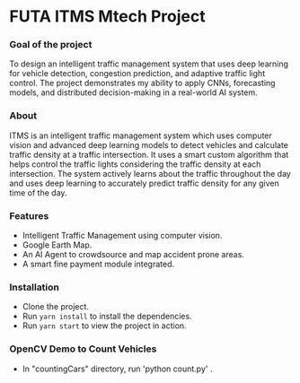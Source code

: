 # FUTA ITMS Mtech Project


### Goal of the project
To design an intelligent traffic management system that uses deep learning for vehicle detection, congestion prediction, and adaptive traffic light control. The project demonstrates my ability to apply CNNs, forecasting models, and distributed decision-making in a real-world AI system.

### About
ITMS is an intelligent traffic management system which uses computer vision and advanced deep learning models to detect vehicles and calculate traffic density at a traffic intersection. It uses a smart custom algorithm that helps control the traffic lights considering the traffic density at each intersection. The system actively learns about the traffic throughout the day and uses deep learning to accurately predict traffic density for any given time of the day.

### Features
* Intelligent Traffic Management using computer vision.
* Google Earth Map.
* An AI Agent to crowdsource and map accident prone areas.
* A smart fine payment module integrated.

### Installation
* Clone the project.
* Run `yarn install` to install the dependencies.
* Run `yarn start` to view the project in action.

### OpenCV Demo to Count Vehicles
* In "countingCars" directory, run 'python count.py' .
